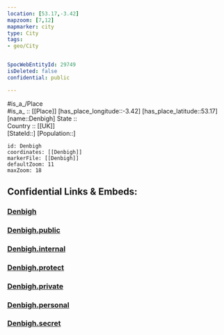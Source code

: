 ```yaml
---
location: [53.17,-3.42] 
mapzoom: [7,12] 
mapmarker: city 
type: City
tags:
- geo/City


SpocWebEntityId: 29749
isDeleted: false
confidential: public

---
```

#is_a_/Place  
#is_a_ :: [[Place]] 
[has_place_longitude::-3.42] 
[has_place_latitude::53.17] 
[name::Denbigh] 
State ::  
Country :: [[UK]]  
[StateId::] 
[Population::] 



```leaflet
id: Denbigh
coordinates: [[Denbigh]] 
markerFile: [[Denbigh]] 
defaultZoom: 11 
maxZoom: 18
```


## Confidential Links & Embeds: 

### [Denbigh](/_Standards/Earth/Continent/Europe/Europe~North/UK/Wales/counties~Wales/Denbighshire/cities~Denbighshire/Denbigh.md) 

### [Denbigh.public](/_public/Earth/Continent/Europe/Europe~North/UK/Wales/counties~Wales/Denbighshire/cities~Denbighshire/Denbigh.public.md) 

### [Denbigh.internal](/_internal/Earth/Continent/Europe/Europe~North/UK/Wales/counties~Wales/Denbighshire/cities~Denbighshire/Denbigh.internal.md) 

### [Denbigh.protect](/_protect/Earth/Continent/Europe/Europe~North/UK/Wales/counties~Wales/Denbighshire/cities~Denbighshire/Denbigh.protect.md) 

### [Denbigh.private](/_private/Earth/Continent/Europe/Europe~North/UK/Wales/counties~Wales/Denbighshire/cities~Denbighshire/Denbigh.private.md) 

### [Denbigh.personal](/_personal/Earth/Continent/Europe/Europe~North/UK/Wales/counties~Wales/Denbighshire/cities~Denbighshire/Denbigh.personal.md) 

### [Denbigh.secret](/_secret/Earth/Continent/Europe/Europe~North/UK/Wales/counties~Wales/Denbighshire/cities~Denbighshire/Denbigh.secret.md)

